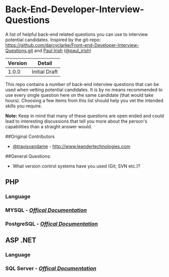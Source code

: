 Back-End-Developer-Interview-Questions
======================================

A list of helpful back-end related questions you can use to interview potential candidates. 
Inspired by the git-repo: https://github.com/darcyclarke/Front-end-Developer-Interview-Questions.git and
[Paul Irish](http://paulirish.com) ([@paul_irish](http://twitter.com/paul_irish)) 

|Version    |Detail          |
|-----------|----------------|
|1.0.0      |Initial Draft   |

This repo contains a number of back-end interview questions that can be used when vetting potential candidates. 
It is by no means recommended to use every single question here on the same candidate (that would take hours). 
Choosing a few items from this list should help you vet the intended skills you require.

**Note:** Keep in mind that many of these questions are open ended and could lead to interesting discussions that tell 
you more about the person's capabilities than a straight answer would.

##Original Contributors

* [@travisvandame](http://www.twitter.com/travisvandame) - http://www.leandertechnologies.com

##General Questions:

* What version control systems have you used (Git, SVN etc.)?

## PHP
### Language
### MYSQL - [_Offical Documentation_](http://dev.mysql.com/doc/)
### PostgreSQL - [_Offical Documentation_](http://www.postgresql.org/docs/manuals/)

## ASP .NET
### Language
### SQL Server - [_Offical Documentation_](http://msdn.microsoft.com/en-us/library/bb545450.aspx)
